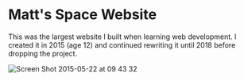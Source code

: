 # Matt's Space Website

This was the largest website I built when learning web development. I created it in 2015 (age 12) and continued rewriting it until 2018 before dropping the project.

![Screen Shot 2015-05-22 at 09 43 32](https://github.com/MattTheCuber/matts-space-website/assets/32849887/81048bfd-2d00-4ad7-a83a-a45528a5f12f)

